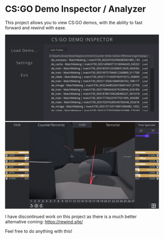 # CS:GO Demo Inspector / Analyzer

This project allows you to view CS:GO demos, with the ability to fast forward and rewind with ease.

![Main Menu, load a demo](./Assets/images/Menu.png "Main Menu, load a demo")
![See Utility, such as smokes and flashbangs](./Assets/images/CacheMid.png "See Utility, such as smokes and flashbangs")

I have discontinued work on this project as there is a much better alternative coming: https://rewind.site/

Feel free to do anything with this!